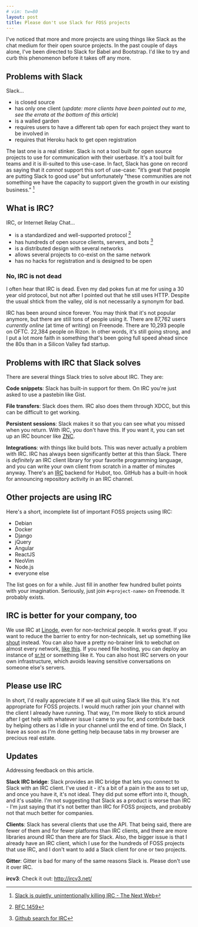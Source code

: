 ```yaml
---
# vim: tw=80
layout: post
title: Please don't use Slack for FOSS projects
---
```


I've noticed that more and more projects are using things like Slack as the chat
medium for their open source projects. In the past couple of days alone, I've
been directed to Slack for Babel and Bootstrap. I'd like to try and curb this
phenomenon before it takes off any more.

## Problems with Slack

Slack...

* is closed source
* has only one client (*update: more clients have been pointed out to me, see
    the errata at the bottom of this article*)
* is a walled garden
* requires users to have a different tab open for each project they want to be
    involved in
* requires that Heroku hack to get open registration

The last one is a real stinker. Slack is not a tool built for open source
projects to use for communication with their userbase. It's a tool built for
teams and it is ill-suited to this use-case. In fact, Slack has gone on record
as saying that it *cannot* support this sort of use-case: "it’s great that
people are putting Slack to good use" but unfortunately "these communities are
not something we have the capacity to support given the growth in our existing
business." [^1]

## What is IRC?

IRC, or Internet Relay Chat...

* is a standardized and well-supported protocol [^2]
* has hundreds of open source clients, servers, and bots [^3]
* is a distributed design with several networks
* allows several projects to co-exist on the same network
* has no hacks for registration and is designed to be open

### No, IRC is not dead

I often hear that IRC is dead. Even my dad pokes fun at me for using a 30 year
old protocol, but not after I pointed out that he still uses HTTP. Despite the
usual shtick from the valley, old is not necessarily a synonym for bad.

IRC has been around since forever. You may think that it's not popular anymore,
but there are still tons of people using it. There are 87,762 users *currently
online* (at time of writing) on Freenode. There are 10,293 people on OFTC.
22,384 people on Rizon. In other words, it's still going strong, and I put a lot
more faith in something that's been going full speed ahead since the 80s than in
a Silicon Valley fad startup.

## Problems with IRC that Slack solves

There are several things Slack tries to solve about IRC. They are:

**Code snippets**: Slack has built-in support for them. On IRC you're just asked
to use a pastebin like Gist.

**File transfers**: Slack does them. IRC also does them through XDCC, but this
can be difficult to get working.

**Persistent sessions**: Slack makes it so that you can see what you missed when
you return. With IRC, you don't have this. If you want it, you can set up an IRC
bouncer like [ZNC](http://znc.in/).

**Integrations**: with things like build bots. This was never actually a problem
with IRC. IRC has always been significantly better at this than Slack. There is
*definitely* an IRC client library for your favorite programming language, and
you can write your own client from scratch in a matter of minutes anyway.
There's an [IRC](https://github.com/nandub/hubot-irc) backend for Hubot, too.
GitHub has a built-in hook for announcing repository activity in an IRC channel.

## Other projects are using IRC

Here's a short, incomplete list of important FOSS projects using IRC:

* Debian
* Docker
* Django
* jQuery
* Angular
* ReactJS
* NeoVim
* Node.js
* everyone else

The list goes on for a while. Just fill in another few hundred bullet points
with your imagination. Seriously, just join `#<project-name>` on Freenode. It
probably exists.

## IRC is better for your company, too

We use IRC at [Linode](https://www.linode.com/), even for non-technical people.
It works great. If you want to reduce the barrier to entry for non-technicals,
set up something like [shout](https://github.com/erming/shout) instead. You can
also have a pretty no-brainer link to webchat on almost every network, [like
this](http://webchat.esper.net/?nick=&channels=truecraft). If you need file
hosting, you can deploy an instance of
[sr.ht](https://github.com/SirCmpwn/sr.ht/) or something like it. You can also
host IRC servers on your own infrastructure, which avoids leaving sensitive
conversations on someone else's servers.

## Please use IRC

In short, I'd really appreciate it if we all quit using Slack like this. It's
not appropriate for FOSS projects. I would much rather join your channel with
the client I already have running. That way, I'm more likely to stick around
after I get help with whatever issue I came to you for, and contribute back by
helping others as I idle in your channel until the end of time. On Slack, I
leave as soon as I'm done getting help because tabs in my browser are precious
real estate.

## Updates

Addressing feedback on this article.

**Slack IRC bridge**: Slack provides an IRC bridge that lets you connect to
Slack with an IRC client. I've used it - it's a bit of a pain in the ass to set
up, and once you have it, it's not ideal. They did put some effort into it,
though, and it's usable. I'm not suggesting that Slack as a product is worse
than IRC - I'm just saying that it's not better than IRC for FOSS projects, and
probably not that much better for companies.

**Clients**: Slack has several clients that use the API. That being said, there
are fewer of them and for fewer platforms than IRC clients, and there are more
libraries around IRC than there are for Slack. Also, the bigger issue is that I
already have an IRC client, which I use for the hundreds of FOSS projects that
use IRC, and I don't want to add a Slack client for one or two projects.

**Gitter**: Gitter is bad for many of the same reasons Slack is. Please don't
use it over IRC.

**ircv3**: Check it out: http://ircv3.net/

[^1]: [Slack is quietly, unintentionally killing IRC - The Next Web](http://thenextweb.com/insider/2015/03/24/slack-is-quietly-unintentionally-killing-irc/)
[^2]: [RFC 1459](https://www.rfc-editor.org/rfc/rfc1459.txt)
[^3]: [Github search for IRC](https://github.com/search?o=desc&q=irc&s=stars&type=Repositories&utf8=%E2%9C%93)
